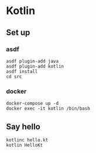 # Kotlin

## Set up

### asdf

```shell
asdf plugin-add java
asdf plugin-add kotlin
asdf install
cd src
```

### docker

```shell
docker-compose up -d
docker exec -it kotlin /bin/bash
```

## Say hello

```shell
kotlinc hello.kt
kotlin HelloKt
```

